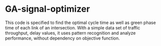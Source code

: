 # GA-signal-optimizer
This code is specified to find the optimal cycle time as well as green phase time of each link of an intersection. With a simple data set of traffic throughput, delay values, it uses pattern recognition and analyze performance, without dependency on objective function. 
